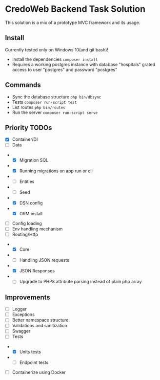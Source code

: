 # CredoWeb Backend Task Solution

This solution is a mix of a prototype MVC framework and its usage.

## Install

Currently tested only on Windows 10(and git bash)!

- Install the dependencies `composer install`
- Requires a working postgres instance with database "hospitals" grated access to user "postgres" and password "postgres"

## Commands

- Sync the database structure `php bin/dbsync`
- Tests `composer run-script test`
- List routes `php bin/routes`
- Run the server `composer run-script serve`

## Priority TODOs

- [x] Container/DI
- [ ] Data
- - [x] Migration SQL
- - [x] Running migrations on app run or cli
- - [ ] Entities
- - [ ] Seed
- - [x] DSN config
- - [x] ORM install
- [ ] Config loading
- [ ] Env handling mechanism
- [ ] Routing/Http
- - [x] Core
- - [ ] Handling JSON requests
- - [x] JSON Responses
- - [ ] Upgrade to PHP8 attribute parsing instead of plain php array

## Improvements

- [ ] Logger
- [ ] Exceptions
- [ ] Better namespace structure
- [ ] Validations and sanitization
- [ ] Swagger
- [ ] Tests
- - [x] Units tests
- - [ ] Endpoint tests
- [ ] Containerize using Docker
